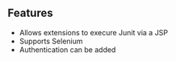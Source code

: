 ## Features

+ Allows extensions to execure Junit via a JSP
+ Supports Selenium
+ Authentication can be added





